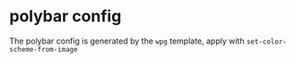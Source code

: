 # polybar config

The polybar config is generated by the `wpg` template, apply with `set-color-scheme-from-image`

